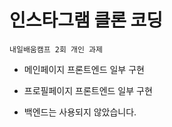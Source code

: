 # 인스타그램 클론 코딩

```내일배움캠프 2회 개인 과제```
 
* 메인페이지 프론트엔드 일부 구현
 
* 프로필페이지 프론트엔드 일부 구현

* 백엔드는 사용되지 않았습니다.
